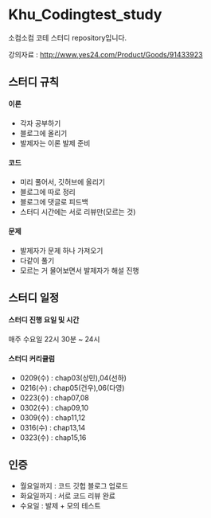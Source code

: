# Khu_Codingtest_study

소컴소컴 코테 스터디 repository입니다.

강의자료 :
http://www.yes24.com/Product/Goods/91433923

## 스터디 규칙
#### 이론
- 각자 공부하기
- 블로그에 올리기
- 발제자는 이론 발제 준비

#### 코드
- 미리 풀어서, 깃허브에 올리기
- 블로그에 따로 정리
- 블로그에 댓글로 피드백
- 스터디 시간에는 서로 리뷰만(모르는 것)

#### 문제
- 발제자가 문제 하나 가져오기
- 다같이 풀기 
- 모르는 거 물어보면서 발제자가 해설 진행


## 스터디 일정
#### 스터디 진행 요일 및 시간
매주 수요일 22시 30분 ~ 24시

#### 스터디 커리큘럼
- 0209(수) : chap03(상민),04(선하)
- 0216(수) : chap05(건우),06(다영)
- 0223(수) : chap07,08
- 0302(수) : chap09,10
- 0309(수) : chap11,12
- 0316(수) : chap13,14
- 0323(수) : chap15,16

## 인증
- 월요일까지 : 코드 깃헙 블로그 업로드
- 화요일까지 : 서로 코드 리뷰 완료
- 수요일 : 발제 + 모의 테스트
